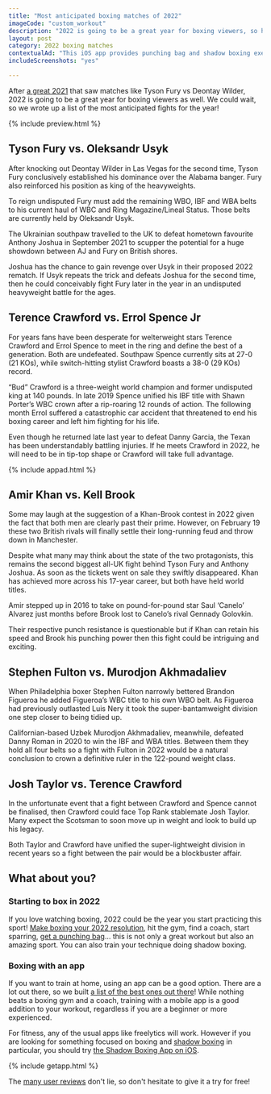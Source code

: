 ```yaml
---
title: "Most anticipated boxing matches of 2022"
imageCode: "custom_workout"
description: "2022 is going to be a great year for boxing viewers, so here is our list of the most anticipated fights for the year!"
layout: post
category: 2022 boxing matches
contextualAd: "This iOS app provides punching bag and shadow boxing exercises. Follow the app's instructions as it calls out punches!"
includeScreenshots: "yes"

---
```


After [a great 2021](/best-boxing-matches-2021/) that saw matches like Tyson Fury vs Deontay Wilder, 2022 is going to be a great year for boxing viewers as well. We could wait, so we wrote up a list of the most anticipated fights for the year!

{% include preview.html %}

## Tyson Fury vs. Oleksandr Usyk

After knocking out Deontay Wilder in Las Vegas for the second time, Tyson Fury conclusively established his dominance over the Alabama banger. Fury also reinforced his position as king of the heavyweights.

To reign undisputed Fury must add the remaining WBO, IBF and WBA belts to his current haul of WBC and Ring Magazine/Lineal Status. Those belts are currently held by Oleksandr Usyk. 

The Ukrainian southpaw travelled to the UK to defeat hometown favourite Anthony Joshua in September 2021 to scupper the potential for a huge showdown between AJ and Fury on British shores.

Joshua has the chance to gain revenge over Usyk in their proposed 2022 rematch. If Usyk repeats the trick and defeats Joshua for the second time, then he could conceivably fight Fury later in the year in an undisputed heavyweight battle for the ages.

## Terence Crawford vs. Errol Spence Jr

For years fans have been desperate for welterweight stars Terence Crawford and Errol Spence to meet in the ring and define the best of a generation. Both are undefeated. Southpaw Spence currently sits at 27-0 (21 KOs), while switch-hitting stylist Crawford boasts a 38-0 (29 KOs) record.

“Bud” Crawford is a three-weight world champion and former undisputed king at 140 pounds. In late 2019 Spence unified his IBF title with Shawn Porter’s WBC crown after a rip-roaring 12 rounds of action. The following month Errol suffered a catastrophic car accident that threatened to end his boxing career and left him fighting for his life.

Even though he returned late last year to defeat Danny Garcia, the Texan has been understandably battling injuries. If he meets Crawford in 2022, he will need to be in tip-top shape or Crawford will take full advantage. 

{% include appad.html %}

## Amir Khan vs. Kell Brook

Some may laugh at the suggestion of a Khan-Brook contest in 2022 given the fact that both men are clearly past their prime. However, on February 19 these two British rivals will finally settle their long-running feud and throw down in Manchester.

Despite what many may think about the state of the two protagonists, this remains the second biggest all-UK fight behind Tyson Fury and Anthony Joshua. As soon as the tickets went on sale they swiftly disappeared. Khan has achieved more across his 17-year career, but both have held world titles. 

Amir stepped up in 2016 to take on pound-for-pound star Saul ‘Canelo’ Alvarez just months before Brook lost to Canelo’s rival Gennady Golovkin. 

Their respective punch resistance is questionable but if Khan can retain his speed and Brook his punching power then this fight could be intriguing and exciting.

## Stephen Fulton vs. Murodjon Akhmadaliev

When Philadelphia boxer Stephen Fulton narrowly bettered Brandon Figueroa he added Figueroa’s WBC title to his own WBO belt. As Figueroa had previously outlasted Luis Nery it took the super-bantamweight division one step closer to being tidied up.

Californian-based Uzbek Murodjon Akhmadaliev, meanwhile, defeated Danny Roman in 2020 to win the IBF and WBA titles. Between them they hold all four belts so a fight with Fulton in 2022 would be a natural conclusion to crown a definitive ruler in the 122-pound weight class.

## Josh Taylor vs. Terence Crawford

In the unfortunate event that a fight between Crawford and Spence cannot be finalised, then Crawford could face Top Rank stablemate Josh Taylor. Many expect the Scotsman to soon move up in weight and look to build up his legacy.

Both Taylor and Crawford have unified the super-lightweight division in recent years so a fight between the pair would be a blockbuster affair.

## What about you?

### Starting to box in 2022

If you love watching boxing, 2022 could be the year you start practicing this sport! [Make boxing your 2022 resolution](/start-boxing-in-2022/), hit the gym, find a coach, start sparring, [get a punching bag](/heavy-bag-in-boxing/)... this is not only a great workout but also an amazing sport. You can also train your technique doing shadow boxing.

### Boxing with an app

If you want to train at home, using an app can be a good option. There are a lot out there, so we built [a list of the best ones out there](/best-ios-boxing-apps-in-2022/)! While nothing beats a boxing gym and a coach, training with a mobile app is a good addition to your workout, regardless if you are a beginner or more experienced.

For fitness, any of the usual apps like freelytics will work. However if you are looking for something focused on boxing and [shadow boxing](/importance-of-shadow-boxing/) in particular, you should try [the Shadow Boxing App on iOS](https://apps.apple.com/app/shadow-boxing-workout/id1510911574).

{% include getapp.html %}

The [many user reviews](/reviews) don't lie, so don't hesitate to give it a try for free!
